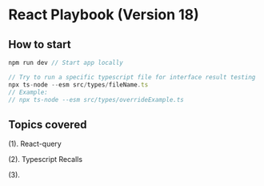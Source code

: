 # React Playbook (Version 18)

## How to start

```js
npm run dev // Start app locally

// Try to run a specific typescript file for interface result testing
npx ts-node --esm src/types/fileName.ts
// Example:
// npx ts-node --esm src/types/overrideExample.ts
```

## Topics covered

(1). React-query

(2). Typescript Recalls

(3).
